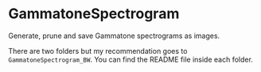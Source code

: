 # GammatoneSpectrogram
Generate, prune and save Gammatone spectrograms as images.



There are two folders but my recommendation goes to `GammatoneSpectrogram_BW`. You can find the README file inside each folder.
